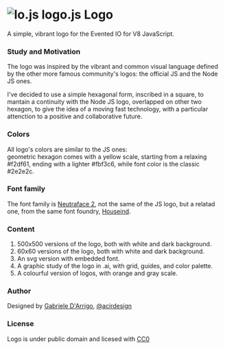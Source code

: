 ![Io.js logo](http://acirdesign.com/wp-content/uploads/2014/12/iojs-logo_60x60.png?ts=1231231 "IO.js logo").js Logo
==========

A simple, vibrant logo for the Evented IO for V8 JavaScript.  

### Study and Motivation
The logo was inspired by the vibrant and common visual language defined by the other more famous
community's logos: the official JS and the Node JS ones.  

I've decided to use a simple hexagonal form, inscribed in a square, to mantain a continuity with the Node JS logo, overlapped on other two hexagon, to give the idea of a moving fast technology, with a particular attenction to a positive and collaborative future.  


### Colors
All logo's colors are similar to the JS ones:  
geometric hexagon comes with a yellow scale, starting from a relaxing #f2df61, ending with a 
lighter #fbf3c6, while font color is the classic #2e2e2c.  


### Font family
The font family is [Neutraface 2](http://www.houseind.com/fonts/neutraface2), not the same of the JS logo, but a relatad one, from the same font foundry, [Houseind](http://www.houseind.com/).  


### Content

1. 500x500 versions of the logo, both with white and dark background.  
2. 60x60 versions of the logo, both with white and dark background.  
3. An svg version with embedded font.  
4. A graphic study of the logo in .ai, with grid, guides, and color palette.
5. A colourful version of logos, with orange and gray scale.

### Author

Designed by [Gabriele D'Arrigo](https://github.com/gabrieledarrigo), [@acirdesign](https://twitter.com/acirdesign)

### License 
Logo is under public domain and licesed with [CC0](http://creativecommons.org/publicdomain/zero/1.0/)